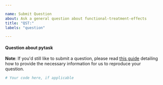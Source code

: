 ```yaml
---

name: Submit Question
about: Ask a general question about functional-treatment-effects
title: "QST:"
labels: "question"

---
```


#### Question about pytask

**Note**: If you'd still like to submit a question, please read [this guide](
https://matthewrocklin.com/blog/work/2018/02/28/minimal-bug-reports) detailing how to
provide the necessary information for us to reproduce your question.

```python
# Your code here, if applicable
```
